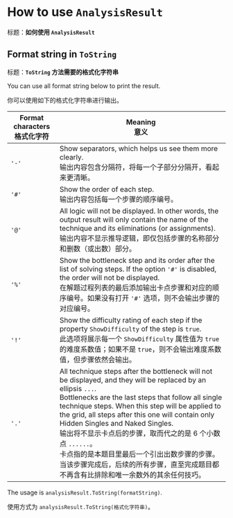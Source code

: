 # How to use `AnalysisResult`

标题：**如何使用 `AnalysisResult`**



## Format string in `ToString`

标题：**`ToString` 方法需要的格式化字符串**

You can use all format string below to print the result.

你可以使用如下的格式化字符串进行输出。

| Format characters<br/>格式化字符 | Meaning<br/>意义                                             |
| -------------------------------- | ------------------------------------------------------------ |
| `'-'`                            | Show separators, which helps us see them more clearly.<br/>输出内容包含分隔符，将每一个子部分分隔开，看起来更清晰。 |
| `'#'`                            | Show the order of each step.<br/>输出内容包括每一个步骤的顺序编号。 |
| `'@'`                            | All logic will not be displayed. In other words, the output result will only contain the name of the technique and its eliminations (or assignments).<br/>输出内容不显示推导逻辑，即仅包括步骤的名称部分和删数（或出数）部分。 |
| `'%'`                            | Show the bottleneck step and its order after the list of solving steps. If the option `'#'` is disabled, the order will not be displayed.<br/>在解题过程列表的最后添加输出卡点步骤和对应的顺序编号。如果没有打开 `'#'` 选项，则不会输出步骤的对应编号。 |
| `'!'`                            | Show the difficulty rating of each step if the property `ShowDifficulty` of the step is `true`.<br/>此选项将展示每一个 `ShowDifficulty` 属性值为 `true` 的难度系数值；如果不是 `true`，则不会输出难度系数值，但步骤依然会输出。 |
| `'.'`                            | All technique steps after the bottleneck will not be displayed, and they will be replaced by an ellipsis `...`.<br/>Bottlenecks are the last steps that follow all single technique steps. When this step will be applied to the grid, all steps after this one will contain only Hidden Singles and Naked Singles.<br/>输出将不显示卡点后的步骤，取而代之的是 6 个小数点 `......`。<br/>卡点指的是本题目里最后一个引出出数步骤的步骤。当该步骤完成后，后续的所有步骤，直至完成题目都不再含有比排除和唯一余数外的其余任何技巧。 |

The usage is `analysisResult.ToString(formatString)`.

使用方式为 `analysisResult.ToString(格式化字符串)`。
